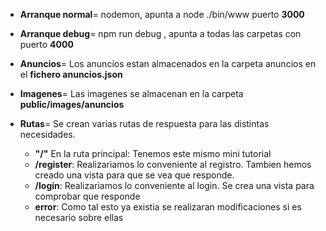 * **Arranque normal**= nodemon, apunta a node
./bin/www puerto **3000** </b>

* **Arranque debug**= npm run debug , apunta a
todas las carpetas con puerto **4000**

* **Anuncios**= Los anuncios estan almacenados en la carpeta anuncios en el **fichero anuncios.json**

* **Imagenes**= Las imagenes se almacenan en la carpeta **public/images/anuncios**

* **Rutas**= Se crean varias rutas de respuesta para las distintas necesidades.

    * **"/"** En la ruta principal: Tenemos este mismo mini tutorial
    *  **/register**: Realizariamos lo conveniente al registro. Tambien hemos creado una vista para
    que se vea que responde.
    * **/login**: Realizariamos lo conveniente al login. Se crea una vista para comprobar que responde
    * **error**: Como tal esto ya existia se realizaran modificaciones si  es necesario sobre ellas

